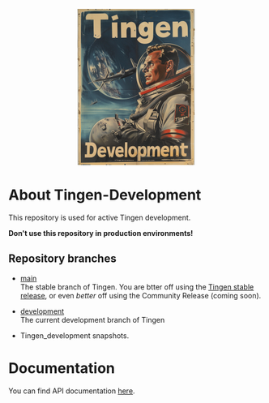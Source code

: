 <!-- u240529 -->

<div align="center">

  ![logo](./.github/images/logos/TingenDevelopment_README.png)

</div>

# About Tingen-Development

This repository is used for active Tingen development.

**Don't use this repository in production environments!**

## Repository branches

* [main](https://github.com/spectrum-health-systems/Tingen_development/tree/main)  
  The stable branch of Tingen. You are btter off using the [Tingen stable release](https://github.com/spectrum-health-systems/Tingen), or even *better* off using the Community Release (coming soon).
  
  <!--[the Community Release](https://github.com/spectrum-health-systems/Tingen-CommunityRelease). -->

* [development](https://github.com/spectrum-health-systems/Tingen_development/tree/development)  
  The current development branch of Tingen

* Tingen_development snapshots.

# Documentation

You can find API documentation [here](./documentation/doxygen/html/index.html).

